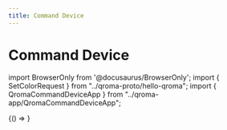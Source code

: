 ```yaml
---
title: Command Device
---
```


# Command Device

import BrowserOnly from '@docusaurus/BrowserOnly';
import { SetColorRequest } from "../qroma-proto/hello-qroma";
import { QromaCommandDeviceApp } from "../qroma-app/QromaCommandDeviceApp";

<BrowserOnly>
{() =>
  <QromaCommandDeviceApp
    requestMessageType={SetColorRequest}
    />
}
</BrowserOnly>
